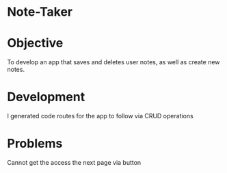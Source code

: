 # Note-Taker
# Objective
To develop an app that saves and deletes user notes, as well as create new notes.
# Development
I generated code routes for the app to follow via CRUD operations
# Problems
Cannot get the access the next page via button 
